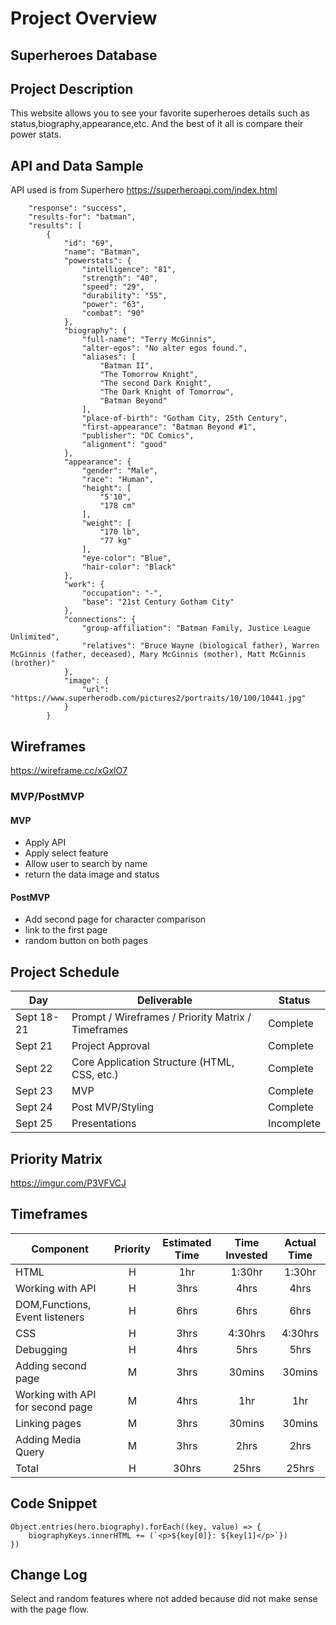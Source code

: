 # Project Overview

## Superheroes Database

## Project Description

This website allows you to see your favorite superheroes details such as status,biography,appearance,etc. And the best of it all is compare their power stats.

## API and Data Sample

API used is from Superhero
https://superheroapi.com/index.html

```{
    "response": "success",
    "results-for": "batman",
    "results": [
        {
            "id": "69",
            "name": "Batman",
            "powerstats": {
                "intelligence": "81",
                "strength": "40",
                "speed": "29",
                "durability": "55",
                "power": "63",
                "combat": "90"
            },
            "biography": {
                "full-name": "Terry McGinnis",
                "alter-egos": "No alter egos found.",
                "aliases": [
                    "Batman II",
                    "The Tomorrow Knight",
                    "The second Dark Knight",
                    "The Dark Knight of Tomorrow",
                    "Batman Beyond"
                ],
                "place-of-birth": "Gotham City, 25th Century",
                "first-appearance": "Batman Beyond #1",
                "publisher": "DC Comics",
                "alignment": "good"
            },
            "appearance": {
                "gender": "Male",
                "race": "Human",
                "height": [
                    "5'10",
                    "178 cm"
                ],
                "weight": [
                    "170 lb",
                    "77 kg"
                ],
                "eye-color": "Blue",
                "hair-color": "Black"
            },
            "work": {
                "occupation": "-",
                "base": "21st Century Gotham City"
            },
            "connections": {
                "group-affiliation": "Batman Family, Justice League Unlimited",
                "relatives": "Bruce Wayne (biological father), Warren McGinnis (father, deceased), Mary McGinnis (mother), Matt McGinnis (brother)"
            },
            "image": {
                "url": "https://www.superherodb.com/pictures2/portraits/10/100/10441.jpg"
            }
        }
```

## Wireframes

https://wireframe.cc/xGxlO7

### MVP/PostMVP

#### MVP

- Apply API
- Apply select feature
- Allow user to search by name
- return the data image and status

#### PostMVP

- Add second page for character comparison
- link to the first page
- random button on both pages

## Project Schedule

| Day        | Deliverable                                        | Status     |
| ---------- | -------------------------------------------------- | ---------- |
| Sept 18-21 | Prompt / Wireframes / Priority Matrix / Timeframes | Complete   |
| Sept 21    | Project Approval                                   | Complete   |
| Sept 22    | Core Application Structure (HTML, CSS, etc.)       | Complete   |
| Sept 23    | MVP                                                | Complete   |
| Sept 24    | Post MVP/Styling                                   | Complete   |
| Sept 25    | Presentations                                      | Incomplete |

## Priority Matrix

https://imgur.com/P3VFVCJ

## Timeframes

| Component                        | Priority | Estimated Time | Time Invested | Actual Time |
| -------------------------------- | :------: | :------------: | :-----------: | :---------: |
| HTML                             |    H     |      1hr       |    1:30hr     |   1:30hr    |
| Working with API                 |    H     |      3hrs      |     4hrs      |    4hrs     |
| DOM,Functions, Event listeners   |    H     |      6hrs      |     6hrs      |    6hrs     |
| CSS                              |    H     |      3hrs      |    4:30hrs    |   4:30hrs   |
| Debugging                        |    H     |      4hrs      |     5hrs      |    5hrs     |
| Adding second page               |    M     |      3hrs      |    30mins     |   30mins    |
| Working with API for second page |    M     |      4hrs      |      1hr      |     1hr     |
| Linking pages                    |    M     |      3hrs      |    30mins     |   30mins    |
| Adding Media Query               |    M     |      3hrs      |     2hrs      |    2hrs     |
| Total                            |    H     |     30hrs      |     25hrs     |    25hrs    |

## Code Snippet

```
Object.entries(hero.biography).forEach((key, value) => {
    biographyKeys.innerHTML += (`<p>${key[0]}: ${key[1]</p>`})
})
```

## Change Log

Select and random features where not added because did not make sense with the page flow.
